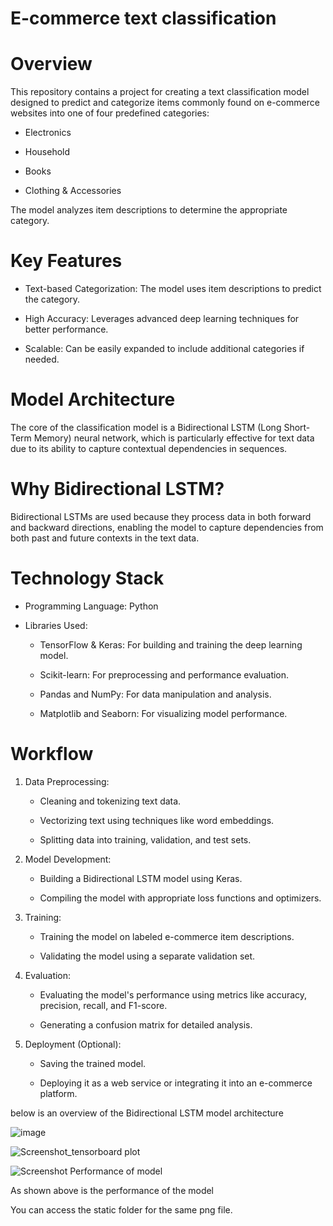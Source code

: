 # E-commerce text classification


# Overview

This repository contains a project for creating a text classification model designed to predict and categorize items commonly found on e-commerce websites into one of four predefined categories:

* Electronics

* Household

* Books

* Clothing & Accessories

The model analyzes item descriptions to determine the appropriate category.

# Key Features

* Text-based Categorization: The model uses item descriptions to predict the category.

* High Accuracy: Leverages advanced deep learning techniques for better performance.

* Scalable: Can be easily expanded to include additional categories if needed.

# Model Architecture

The core of the classification model is a Bidirectional LSTM (Long Short-Term Memory) neural network, which is particularly effective for text data due to its ability to capture contextual dependencies in sequences.

# Why Bidirectional LSTM?

Bidirectional LSTMs are used because they process data in both forward and backward directions, enabling the model to capture dependencies from both past and future contexts in the text data.

# Technology Stack

* Programming Language: Python

* Libraries Used:

  * TensorFlow & Keras: For building and training the deep learning model.

  * Scikit-learn: For preprocessing and performance evaluation.

  * Pandas and NumPy: For data manipulation and analysis.

  * Matplotlib and Seaborn: For visualizing model performance.

# Workflow

1. Data Preprocessing:

   * Cleaning and tokenizing text data.

   * Vectorizing text using techniques like word embeddings.

   * Splitting data into training, validation, and test sets.

2. Model Development:

   * Building a Bidirectional LSTM model using Keras.

   * Compiling the model with appropriate loss functions and optimizers.

3. Training:

   * Training the model on labeled e-commerce item descriptions.
 
   * Validating the model using a separate validation set.

4. Evaluation:

   * Evaluating the model's performance using metrics like accuracy, precision, recall, and F1-score.

   * Generating a confusion matrix for detailed analysis.

5. Deployment (Optional):

   * Saving the trained model.

   * Deploying it as a web service or integrating it into an e-commerce platform.

below is an overview of the Bidirectional LSTM model architecture

![image](https://github.com/user-attachments/assets/95cb3320-ab85-4672-acdd-3ac5ae795395)

![Screenshot_tensorboard plot](https://github.com/user-attachments/assets/7ac7cf45-97d9-4ac0-a284-7615d1b0ac72)

![Screenshot Performance of model](https://github.com/user-attachments/assets/25d5d036-a32a-4a84-826d-777692a88562)

As shown above is the performance of the model


You can access the static folder for the same png file.
